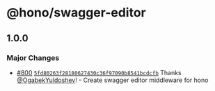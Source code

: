 # @hono/swagger-editor

## 1.0.0

### Major Changes

- [#800](https://github.com/honojs/middleware/pull/800) [`5fd80263f28180627430c36f97090b8541bcdcfb`](https://github.com/honojs/middleware/commit/5fd80263f28180627430c36f97090b8541bcdcfb) Thanks [@OgabekYuldoshev](https://github.com/OgabekYuldoshev)! - Create swagger editor middleware for hono
